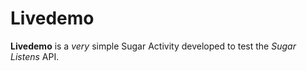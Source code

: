 # Livedemo

**Livedemo** is a *very* simple Sugar Activity developed to test the *Sugar Listens* API.
